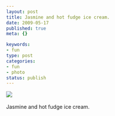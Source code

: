 ```yaml
--- 
layout: post
title: Jasmine and hot fudge ice cream.
date: 2009-05-17
published: true
meta: {}

keywords: 
- fun
type: post
categories: 
- fun
- photo
status: publish
---
```

![](http://media.eick.us/2011/05/4Lbi8pbnEnlxqd6tVeNPypRzo1_5001.jpg)<br /><br />Jasmine and hot fudge ice cream.
